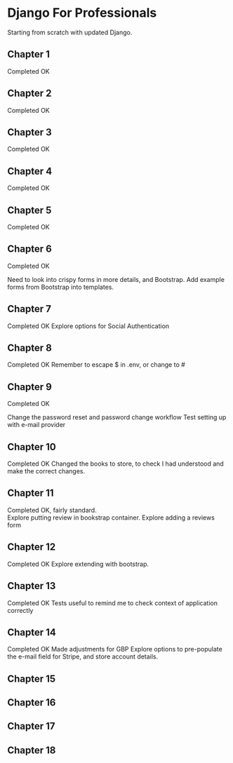 # Django For Professionals
Starting from scratch with updated Django.

## Chapter 1
Completed OK

## Chapter 2
Completed OK

## Chapter 3
Completed OK

## Chapter 4
Completed OK

## Chapter 5
Completed OK

## Chapter 6
Completed OK

Need to look into crispy forms in more details, and Bootstrap.
Add example forms from Bootstrap into templates.

## Chapter 7
Completed OK
Explore options for Social Authentication

## Chapter 8
Completed OK
Remember to escape $ in .env, or change to #

## Chapter 9
Completed OK

Change the password reset and password change workflow
Test setting up with e-mail provider

## Chapter 10
Completed OK
Changed the books to store, to check I had understood and make the correct changes.

## Chapter 11
Completed OK, fairly standard.  
Explore putting review in bookstrap container.
Explore adding a reviews form

## Chapter 12
Completed OK
Explore extending with bootstrap.

## Chapter 13
Completed OK
Tests useful to remind me to check context of application correctly

## Chapter 14
Completed OK
Made adjustments for GBP
Explore options to pre-populate the e-mail field for Stripe, and store account details.

## Chapter 15

## Chapter 16

## Chapter 17

## Chapter 18

